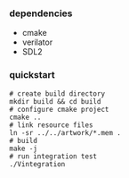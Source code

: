 ### dependencies
- cmake 
- verilator
- SDL2

### quickstart
```shell
# create build directory
mkdir build && cd build
# configure cmake project
cmake ..
# link resource files
ln -sr ../../artwork/*.mem .
# build
make -j
# run integration test
./Vintegration
```
